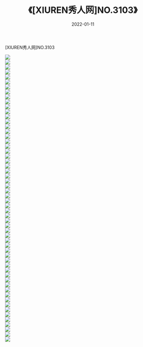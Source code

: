﻿---
layout: post
title:  《[XIUREN秀人网]NO.3103》
date:   2022-01-11
img: http://pic.660000.xyz/1:/秀人网/秀人网第04部分/[XIUREN秀人网]NO.3103/000.jpg
categories: [美女, 清纯, 唯美]
---

[XIUREN秀人网]NO.3103

 ![](http://pic.660000.xyz/1:/秀人网/秀人网第04部分/[XIUREN秀人网]NO.3103/001.jpg) <br>![](http://pic.660000.xyz/1:/秀人网/秀人网第04部分/[XIUREN秀人网]NO.3103/002.jpg) <br>![](http://pic.660000.xyz/1:/秀人网/秀人网第04部分/[XIUREN秀人网]NO.3103/003.jpg) <br>![](http://pic.660000.xyz/1:/秀人网/秀人网第04部分/[XIUREN秀人网]NO.3103/004.jpg) <br>![](http://pic.660000.xyz/1:/秀人网/秀人网第04部分/[XIUREN秀人网]NO.3103/005.jpg) <br>![](http://pic.660000.xyz/1:/秀人网/秀人网第04部分/[XIUREN秀人网]NO.3103/006.jpg) <br>![](http://pic.660000.xyz/1:/秀人网/秀人网第04部分/[XIUREN秀人网]NO.3103/007.jpg) <br>![](http://pic.660000.xyz/1:/秀人网/秀人网第04部分/[XIUREN秀人网]NO.3103/008.jpg) <br>![](http://pic.660000.xyz/1:/秀人网/秀人网第04部分/[XIUREN秀人网]NO.3103/009.jpg) <br>![](http://pic.660000.xyz/1:/秀人网/秀人网第04部分/[XIUREN秀人网]NO.3103/010.jpg) <br>![](http://pic.660000.xyz/1:/秀人网/秀人网第04部分/[XIUREN秀人网]NO.3103/011.jpg) <br>![](http://pic.660000.xyz/1:/秀人网/秀人网第04部分/[XIUREN秀人网]NO.3103/012.jpg) <br>![](http://pic.660000.xyz/1:/秀人网/秀人网第04部分/[XIUREN秀人网]NO.3103/013.jpg) <br>![](http://pic.660000.xyz/1:/秀人网/秀人网第04部分/[XIUREN秀人网]NO.3103/014.jpg) <br>![](http://pic.660000.xyz/1:/秀人网/秀人网第04部分/[XIUREN秀人网]NO.3103/015.jpg) <br>![](http://pic.660000.xyz/1:/秀人网/秀人网第04部分/[XIUREN秀人网]NO.3103/016.jpg) <br>![](http://pic.660000.xyz/1:/秀人网/秀人网第04部分/[XIUREN秀人网]NO.3103/017.jpg) <br>![](http://pic.660000.xyz/1:/秀人网/秀人网第04部分/[XIUREN秀人网]NO.3103/018.jpg) <br>![](http://pic.660000.xyz/1:/秀人网/秀人网第04部分/[XIUREN秀人网]NO.3103/019.jpg) <br>![](http://pic.660000.xyz/1:/秀人网/秀人网第04部分/[XIUREN秀人网]NO.3103/020.jpg) <br>![](http://pic.660000.xyz/1:/秀人网/秀人网第04部分/[XIUREN秀人网]NO.3103/021.jpg) <br>![](http://pic.660000.xyz/1:/秀人网/秀人网第04部分/[XIUREN秀人网]NO.3103/022.jpg) <br>![](http://pic.660000.xyz/1:/秀人网/秀人网第04部分/[XIUREN秀人网]NO.3103/023.jpg) <br>![](http://pic.660000.xyz/1:/秀人网/秀人网第04部分/[XIUREN秀人网]NO.3103/024.jpg) <br>![](http://pic.660000.xyz/1:/秀人网/秀人网第04部分/[XIUREN秀人网]NO.3103/025.jpg) <br>![](http://pic.660000.xyz/1:/秀人网/秀人网第04部分/[XIUREN秀人网]NO.3103/026.jpg) <br>![](http://pic.660000.xyz/1:/秀人网/秀人网第04部分/[XIUREN秀人网]NO.3103/027.jpg) <br>![](http://pic.660000.xyz/1:/秀人网/秀人网第04部分/[XIUREN秀人网]NO.3103/028.jpg) <br>![](http://pic.660000.xyz/1:/秀人网/秀人网第04部分/[XIUREN秀人网]NO.3103/029.jpg) <br>![](http://pic.660000.xyz/1:/秀人网/秀人网第04部分/[XIUREN秀人网]NO.3103/030.jpg) <br>![](http://pic.660000.xyz/1:/秀人网/秀人网第04部分/[XIUREN秀人网]NO.3103/031.jpg) <br>![](http://pic.660000.xyz/1:/秀人网/秀人网第04部分/[XIUREN秀人网]NO.3103/032.jpg) <br>![](http://pic.660000.xyz/1:/秀人网/秀人网第04部分/[XIUREN秀人网]NO.3103/033.jpg) <br>![](http://pic.660000.xyz/1:/秀人网/秀人网第04部分/[XIUREN秀人网]NO.3103/034.jpg) <br>![](http://pic.660000.xyz/1:/秀人网/秀人网第04部分/[XIUREN秀人网]NO.3103/035.jpg) <br>![](http://pic.660000.xyz/1:/秀人网/秀人网第04部分/[XIUREN秀人网]NO.3103/036.jpg) <br>![](http://pic.660000.xyz/1:/秀人网/秀人网第04部分/[XIUREN秀人网]NO.3103/037.jpg) <br>![](http://pic.660000.xyz/1:/秀人网/秀人网第04部分/[XIUREN秀人网]NO.3103/038.jpg) <br>![](http://pic.660000.xyz/1:/秀人网/秀人网第04部分/[XIUREN秀人网]NO.3103/039.jpg) <br>![](http://pic.660000.xyz/1:/秀人网/秀人网第04部分/[XIUREN秀人网]NO.3103/040.jpg) <br>![](http://pic.660000.xyz/1:/秀人网/秀人网第04部分/[XIUREN秀人网]NO.3103/041.jpg) <br>![](http://pic.660000.xyz/1:/秀人网/秀人网第04部分/[XIUREN秀人网]NO.3103/042.jpg) <br>![](http://pic.660000.xyz/1:/秀人网/秀人网第04部分/[XIUREN秀人网]NO.3103/043.jpg) <br>![](http://pic.660000.xyz/1:/秀人网/秀人网第04部分/[XIUREN秀人网]NO.3103/044.jpg) <br>![](http://pic.660000.xyz/1:/秀人网/秀人网第04部分/[XIUREN秀人网]NO.3103/045.jpg) <br>![](http://pic.660000.xyz/1:/秀人网/秀人网第04部分/[XIUREN秀人网]NO.3103/046.jpg) <br>![](http://pic.660000.xyz/1:/秀人网/秀人网第04部分/[XIUREN秀人网]NO.3103/047.jpg) <br>![](http://pic.660000.xyz/1:/秀人网/秀人网第04部分/[XIUREN秀人网]NO.3103/048.jpg) <br>![](http://pic.660000.xyz/1:/秀人网/秀人网第04部分/[XIUREN秀人网]NO.3103/049.jpg) <br>![](http://pic.660000.xyz/1:/秀人网/秀人网第04部分/[XIUREN秀人网]NO.3103/050.jpg) <br>![](http://pic.660000.xyz/1:/秀人网/秀人网第04部分/[XIUREN秀人网]NO.3103/051.jpg) <br>![](http://pic.660000.xyz/1:/秀人网/秀人网第04部分/[XIUREN秀人网]NO.3103/052.jpg) <br>![](http://pic.660000.xyz/1:/秀人网/秀人网第04部分/[XIUREN秀人网]NO.3103/053.jpg) <br>![](http://pic.660000.xyz/1:/秀人网/秀人网第04部分/[XIUREN秀人网]NO.3103/054.jpg) <br>![](http://pic.660000.xyz/1:/秀人网/秀人网第04部分/[XIUREN秀人网]NO.3103/055.jpg) <br>![](http://pic.660000.xyz/1:/秀人网/秀人网第04部分/[XIUREN秀人网]NO.3103/056.jpg) <br>![](http://pic.660000.xyz/1:/秀人网/秀人网第04部分/[XIUREN秀人网]NO.3103/057.jpg) <br>![](http://pic.660000.xyz/1:/秀人网/秀人网第04部分/[XIUREN秀人网]NO.3103/058.jpg) <br>